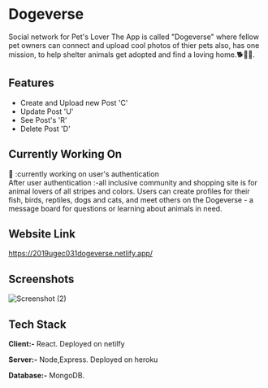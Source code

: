 
# Dogeverse
Social network for Pet's Lover
The App is called "Dogeverse" where fellow pet owners can connect and upload cool photos of thier pets also,
has one mission, to help shelter animals get adopted and find a loving home.🐕🐩🐶.


## Features

- Create and Upload new Post 'C'
- Update Post 'U'
- See Post's 'R'
- Delete Post 'D'


## Currently  Working On
📢 :currently working on user's authentication
<br/>
After user authentication :-all inclusive community and shopping site is for animal lovers of all stripes and colors. Users can create profiles for their fish, birds, reptiles, dogs and cats, and meet others on the Dogeverse - a message board for questions or learning about animals in need.

## Website Link
https://2019ugec031dogeverse.netlify.app/

## Screenshots

![Screenshot (2)](https://user-images.githubusercontent.com/78685271/176116464-7d9c1832-a3be-4a22-a06c-a7eff9124fdf.png)

## Tech Stack

**Client:-** React. Deployed on netilfy

**Server:-** Node,Express. Deployed on heroku

**Database:-** MongoDB.

